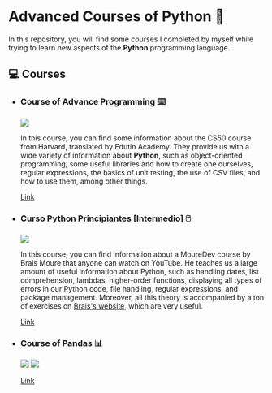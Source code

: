 # Advanced Courses of Python 💾
<p>In this repository, you will find some courses I completed by myself while trying to learn new aspects of the <b>Python</b> programming language.</p>

## 💻 Courses 
<ul>
  <li><h3>Course of Advance Programming ⌨️</h3>
  <img src="https://img.shields.io/badge/Python-blue?logo=Python&logoColor=yellow">
  <p>In this course, you can find some information about the CS50 course from Harvard, translated by Edutin Academy. They provide us with a wide variety of information about <b>Python</b>, such as object-oriented programming, some useful libraries and how to create one ourselves, regular expressions, the basics of unit testing, the use of CSV files, and how to use them, among other things.</p>
  <p><a href="https://edutin.com/curso-de-programacion-avanzada">Link</a></p>
  </li>
  <li><h3>Curso Python Principiantes [Intermedio] 🖱️</h3>
  <img src="https://img.shields.io/badge/Python-blue?logo=Python&logoColor=yellow"> 
    <p>In this course, you can find information about a MoureDev course by Brais Moure that anyone can watch on YouTube. He teaches us a large amount of useful information about Python, such as handling dates, list comprehension, lambdas, higher-order functions, displaying all types of errors in our Python code, file handling, regular expressions, and package management. Moreover, all this theory is accompanied by a ton of exercises on <a href="https://retosdeprogramacion.com/ejercicios/">Brais's website</a>, which are very useful.</p>
    <p><a href="https://youtu.be/TbcEqkabAWU?si=9-3lGV_VgnrhxgDF">Link</a></p>
  </li>
  <li><h3>Course of Pandas 📊</h3>
    <img src="https://img.shields.io/badge/Python-blue?logo=Python&logoColor=yellow">
    <img src="https://img.shields.io/badge/Pandas-black?logo=Pandas">
    <p></p>
    <p><a href="https://app.datacamp.com/learn/courses/data-manipulation-with-pandas">Link</a></p>
    
  </li>
  
</ul>
